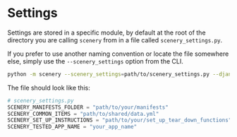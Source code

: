 # Settings

Settings are stored in a specific module, by default at the root of the directory you are calling `scenery` from in a file called `scenery_settings.py`.

If you prefer to use another naming convention or locate the file somewhere else, simply use the `--scenery_settings` option from the CLI.

```bash
python -m scenery --scenery_settings=path/to/scenery_settings.py --django_settings=your.dango.settings
 ```

 The file should look like this:

```python
# scenery_settings.py
SCENERY_MANIFESTS_FOLDER = "path/to/your/manifests"
SCENERY_COMMON_ITEMS = "path/to/shared/data.yml"
SCENERY_SET_UP_INSTRUCTIONS = "path/to/your/set_up_tear_down_functions"
SCENERY_TESTED_APP_NAME = "your_app_name"
```
